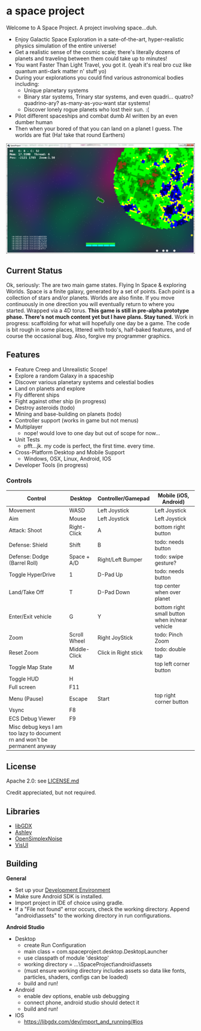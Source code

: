 # a space project
Welcome to A Space Project. A project involving space...duh.
* Enjoy Galactic Space Exploration in a sate-of-the-art, hyper-realistic physics simulation of the entire universe!
* Get a realistic sense of the cosmic scale; there's literally dozens of planets and traveling between them could take up to minutes!
* You want Faster Than Light Travel, you got it. (yeah it's real bro cuz like quantum anti-dark matter n' stuff yo)
* During your explorations you could find various astronomical bodies including:
    * Unique planetary systems
    * Binary star systems, Trinary star systems, and even quadri... quatro? quadrino-ary? as-many-as-you-want star systems!
    * Discover lonely rogue planets who lost their sun. :(
* Pilot different spaceships and combat dumb AI written by an even dumber human
* Then when your bored of that you can land on a planet I guess. The worlds are flat (Ha! take that round Earthers)


![screenshot](/Capture.PNG?raw=true)


## Current Status
Ok, seriously: The are two main game states. Flying In Space & exploring Worlds.
Space is a finite galaxy, generated by a set of points. Each point is a collection of stars and/or planets.
Worlds are also finite. If you move continuously in one direction you will eventually return to where you started. Wrapped via a 4D torus.
**This game is still in pre-alpha prototype phase. There's not much content yet but I have plans. Stay tuned.**
Work in progress: scaffolding for what will hopefully one day be a game. The code is bit rough in some places, littered with todo's, half-baked features, and of course the occasional bug. Also, forgive my programmer graphics.


## Features
* Feature Creep and Unrealistic Scope!
* Explore a random Galaxy in a spaceship
* Discover various planetary systems and celestial bodies
* Land on planets and explore
* Fly different ships
* Fight against other ship (in progress)
* Destroy asteroids (todo)
* Mining and base-building on planets (todo)
* Controller support (works in game but not menus)
* Multiplayer
  * nope! would love to one day but out of scope for now...
* Unit Tests
  * pfft...jk. my code is perfect, the first time. every time.
* Cross-Platform Desktop and Mobile Support
  * Windows, OSX, Linux, Android, IOS
* Developer Tools (in progress)


### Controls
| Control                        | Desktop       | Controller/Gamepad   | Mobile (iOS, Android)                   |
|------------------------------- | ------------  | ------------------   | ----------------------------------------|
| Movement                       | WASD          | Left Joystick        | Left Joystick                           |
| Aim                            | Mouse         | Left Joystick        | Left Joystick                           |
| Attack: Shoot                  | Right-Click   | A                    | bottom right button                     |
| Defense: Shield                | Shift         | B                    | todo: needs button                      |
| Defense: Dodge (Barrel Roll)   | Space + A/D   | Right/Left Bumper    | todo: swipe gesture?                    |
| Toggle HyperDrive              | 1             | D-Pad Up             | todo: needs button                      |
| Land/Take Off                  | T             | D-Pad Down           | top center when over planet             |
| Enter/Exit vehicle             | G             | Y                    | bottom right small button when in/near vehicle |
| Zoom                           | Scroll Wheel  | Right JoyStick       | todo: Pinch Zoom                        |
| Reset Zoom                     | Middle-Click  | Click in Right stick | todo: double tap                        |
| Toggle Map State               | M             |                      | top left corner button                  |
| Toggle HUD                     | H             |                      |                                         |
| Full screen                    | F11           |                      |                                         |
| Menu (Pause)                   | Escape        | Start                | top right corner button                 |
| Vsync                          | F8            |                      |                                         |
| ECS Debug Viewer               | F9            |                      |                                         |
| Misc debug keys I am too lazy to document rn and won't be permanent anyway |                                    |


## License
   Apache 2.0: see [LICENSE.md](https://github.com/0XDE57/SpaceProject/blob/master/LICENSE.md)
   
   Credit appreciated, but not required.

## Libraries
- [libGDX](https://github.com/libgdx/libgdx)
- [Ashley](https://github.com/libgdx/ashley/wiki)
- [OpenSimplexNoise](https://gist.github.com/KdotJPG/b1270127455a94ac5d19)
- [VisUI](https://github.com/kotcrab/vis-ui)


## Building
**General**
* Set up your [Development Environment](https://libgdx.badlogicgames.com/documentation/gettingstarted/Setting%20Up.html)
* Make sure Android SDK is installed.
* Import project in IDE of choice using gradle.
* If a "File not found" error occurs, check the working directory. Append "android\assets" to the working directory in run configurations.


**Android Studio**
* Desktop
  * create Run Configuration
  * main class = com.spaceproject.desktop.DesktopLauncher
  * use classpath of module 'desktop'
  * working directory = ...\SpaceProject\android\assets
  * (must ensure working directory includes assets so data like fonts, particles, shaders, configs can be loaded)
  * build and run!
* Android
  * enable dev options, enable usb debugging
  * connect phone, android studio should detect it
  * build and run!
* IOS
  * https://libgdx.com/dev/import_and_running/#ios

